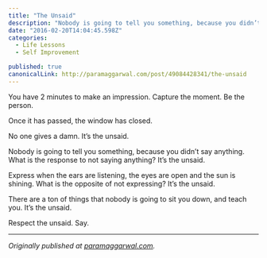 ```yaml
---
title: "The Unsaid"
description: "Nobody is going to tell you something, because you didn’t say anything. What is the response to not saying anything? It’s the unsaid. Express when the ears are listening, the eyes are open and the…"
date: "2016-02-20T14:04:45.598Z"
categories: 
  - Life Lessons
  - Self Improvement

published: true
canonicalLink: http://paramaggarwal.com/post/49084428341/the-unsaid
---
```


You have 2 minutes to make an impression. Capture the moment. Be the person.

Once it has passed, the window has closed.

No one gives a damn. It’s the unsaid.

Nobody is going to tell you something, because you didn’t say anything. What is the response to not saying anything? It’s the unsaid.

Express when the ears are listening, the eyes are open and the sun is shining. What is the opposite of not expressing? It’s the unsaid.

There are a ton of things that nobody is going to sit you down, and teach you. It’s the unsaid.

Respect the unsaid. Say.

---

_Originally published at_ [_paramaggarwal.com_](http://paramaggarwal.com/post/49084428341/the-unsaid)_._

